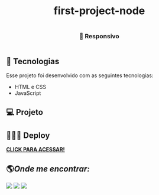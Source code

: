  <h1 align="center"> first-project-node </h1>

<div align="center">

  <img src="" alt=""> 
  
  <h3 align="center"> <b>📱 Responsivo</b></h3>
  <img src="" alt=""> 

</div>

## 🚀 Tecnologias

Esse projeto foi desenvolvido com as seguintes tecnologias:

- HTML e CSS
- JavaScript

## 💻 Projeto



## 👨🏻‍💻 Deploy

<a target="_blank" href=""><b>CLICK PARA ACESSAR!</b></a>

## 🌎<i>Onde me encontrar:</i> <br>

<div style="display: inline_block">
  <a href="https://www.linkedin.com/in/kaua-medeiros/" target="_blank"><img src="https://img.shields.io/badge/-LinkedIn-%230077B5?style=for-the-badge&logo=linkedin&logoColor=white"></a>
  <a href = "mailto:contato.kauamedeiros@gmail.com" target="_blank"><img src="https://img.shields.io/badge/-Gmail-%23333?style=for-the-badge&logo=gmail&logoColor=white" target="_blank"></a> 
  <a href="https://www.instagram.com/k.matheus/" target="_blank"><img src="https://user-images.githubusercontent.com/75697499/179569889-2a993690-1c1d-4c3c-a89e-775aee94a742.svg"></a>
</div>
